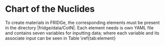# Chart of the Nuclides

To create materials in FRIDGe, the corresponding elements must be present in the directory |fridge/data/CotN|.
Each element needs is own YAML file and contains seven variables for inputting data; where each variable and its associate input can be seen in Table \ref{tab:element}